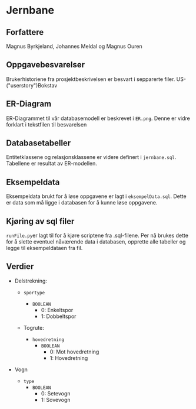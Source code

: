 # Jernbane

## Forfattere

Magnus Byrkjeland, Johannes Meldal og Magnus Ouren

## Oppgavebesvarelser

Brukerhistoriene fra prosjektbeskrivelsen er besvart i sepparerte filer. US-("userstory")Bokstav

## ER-Diagram

ER-Diagrammet til vår databasemodell er beskrevet i `ER.png`. Denne er vidre forklart i tekstfilen til besvarelsen

## Databasetabeller

Entitetklassene og relasjonsklassene er videre definert i `jernbane.sql`. Tabellene er resultat av ER-modellen.

## Eksempeldata

Eksempeldata brukt for å løse oppgavene er lagt i `eksempelData.sql`. Dette er data som må ligge i databasen for å kunne løse oppgavene.

## Kjøring av sql filer

`runFile.py`er lagt til for å kjøre scriptene fra .sql-filene. Per nå brukes dette for å slette eventuel nåværende data i databasen, opprette alle tabeller og legge til eksempeldataen fra fil.

## Verdier
 - Delstrekning:
   - `sportype`
     - `BOOLEAN`
       - 0: Enkeltspor
       - 1: Dobbeltspor

   - Togrute:
     - `hovedretning`
       - `BOOLEAN`
         - 0: Mot hovedretning
         - 1: Hovedretning  

  - Vogn
    - `type`
      - `BOOLEAN`
        - 0: Setevogn
        - 1: Sovevogn